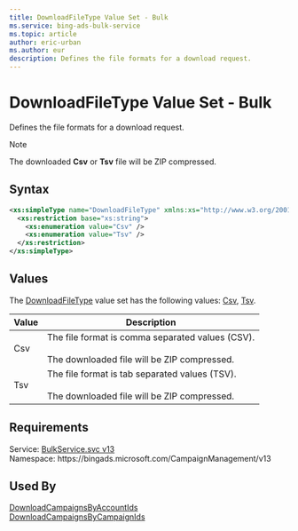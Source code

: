 ```yaml
---
title: DownloadFileType Value Set - Bulk
ms.service: bing-ads-bulk-service
ms.topic: article
author: eric-urban
ms.author: eur
description: Defines the file formats for a download request.
---
```

# DownloadFileType Value Set - Bulk
Defines the file formats for a download request.

> [!NOTE]
> The downloaded **Csv** or **Tsv** file will be ZIP compressed.

## Syntax
```xml
<xs:simpleType name="DownloadFileType" xmlns:xs="http://www.w3.org/2001/XMLSchema">
  <xs:restriction base="xs:string">
    <xs:enumeration value="Csv" />
    <xs:enumeration value="Tsv" />
  </xs:restriction>
</xs:simpleType>
```

## <a name="values"></a>Values

The [DownloadFileType](downloadfiletype.md) value set has the following values: [Csv](#csv), [Tsv](#tsv).

|Value|Description|
|-----------|---------------|
|<a name="csv"></a>Csv|The file format is comma separated values (CSV).<br/><br/>The downloaded file will be ZIP compressed.|
|<a name="tsv"></a>Tsv|The file format is tab separated values (TSV).<br/><br/>The downloaded file will be ZIP compressed.|

## Requirements
Service: [BulkService.svc v13](https://bulk.api.bingads.microsoft.com/Api/Advertiser/CampaignManagement/v13/BulkService.svc)  
Namespace: https\://bingads.microsoft.com/CampaignManagement/v13  

## Used By
[DownloadCampaignsByAccountIds](downloadcampaignsbyaccountids.md)  
[DownloadCampaignsByCampaignIds](downloadcampaignsbycampaignids.md)  
